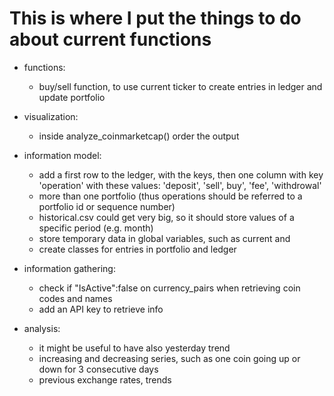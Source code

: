 # This is where I put the things to do about current functions

- functions:
  - buy/sell function, to use current ticker to create entries in ledger and update portfolio

- visualization:
  - inside analyze_coinmarketcap() order the output

- information model:
  - add a first row to the ledger, with the keys, then one column with key 'operation' with these values: 'deposit', 'sell', buy', 'fee', 'withdrowal'
  - more than one portfolio (thus operations should be referred to a portfolio id or sequence number)
  - historical.csv could get very big, so it should store values of a specific period (e.g. month)
  - store temporary data in global variables, such as current and
  - create classes for entries in portfolio and ledger

- information gathering:
  - check if "IsActive":false on currency_pairs when retrieving coin codes and names
  - add an API key to retrieve info

- analysis: 
  - it might be useful to have also yesterday trend
  - increasing and decreasing series, such as one coin going up or down for 3 consecutive days
  - previous exchange rates, trends
